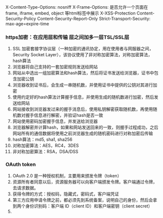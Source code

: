 X-Content-Type-Options: nosniff
X-Frame-Options: 是否允许一个页面在frame, iframe, embed, object 等html标签中展示
X-XSS-Protection
Content-Security-Policy
Content-Security-Report-Only
Strict-Transport-Security: max-age=expire-time

### https加密：在应用层和传输 层之间加多一层TSL/SSL层
1. SSL 加密套接字协议层（一种加密的通讯协定，用在使用者与网服器之间，Security Socket Layer），该协议使用了非对称加密算法，对称加密算法，hash算法
2. 浏览器将自己支持的一套加密规则发送给网站
3. 网站从中选出一组加密算法和hash算法，然后将证书发送给浏览器，证书中包含加密公钥
4. 浏览器收到证书后，会生成一串随机数，并使用证书中提供的公钥对其进行加密
5. 使用约定好的hash算法计算握手信息，并使用生成的随机数进行加密，然后发送给网站
6. 网站接收到浏览器发过来的握手消息后，使用私钥解密获取随机数，再使用随机数对握手信息进行解密，并验证hash是否一致
7. 网站使用密码加密握手信息，并发送给浏览器
8. 浏览器解密并计算hash，如果和网站发送回来的一致，则握手过程成功，之后网站所有的通信数据将使用之前浏览器生成的随机密码进行对称加密后传输
9. hash算法：md5, sha1, sha256
10. 对称加密算法：AES，RC4，3DES
11. 非对称加密算法：RSA，DSA/DSS

### OAuth token 
1. OAuth 2.0 是一种授权机制，主要用来颁发令牌（token）
2. 资源所有者同意以后，资源服务器可以向客户端颁发令牌。客户端通过令牌，去请求数据。
3. 获得令牌的方式：授权码，隐藏式，密码式，客户端凭证
4. 第三方应用申请令牌之前，都必须先到系统备案，说明自己的身份，然后会拿到两个身份识别码：客户端 ID（client ID）和客户端密钥（client secret）
5. 
